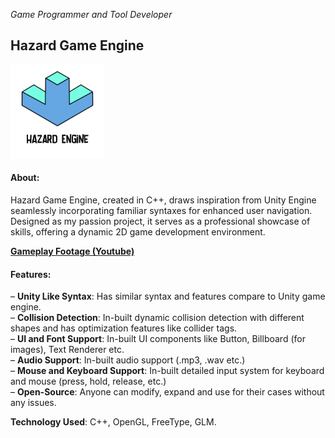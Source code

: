 *Game Programmer and Tool Developer*

<style>
.small-image {
  width: 150px;
}
</style>

## Hazard Game Engine

<div>
<img src="../assets/images/hazard_engine.png" alt="Hazard Engine" class="small-image">
</div>

#### About:
Hazard Game Engine, created in C++, draws inspiration from Unity Engine seamlessly incorporating familiar syntaxes for enhanced user navigation. Designed as my passion project, it serves as a professional showcase of skills, offering a dynamic 2D game development environment.

**[Gameplay Footage (Youtube)](https://youtu.be/IIWMY1Wx3PQ)**

#### Features:
– **Unity Like Syntax**: Has similar syntax and features compare to Unity game engine.  
– **Collision Detection**: In-built dynamic collision detection with different shapes and has optimization features like collider tags.  
– **UI and Font Support**: In-built UI components like Button, Billboard (for images), Text Renderer etc.  
– **Audio Support**: In-built audio support (.mp3, .wav etc.)  
– **Mouse and Keyboard Support**: In-built detailed input system for keyboard and mouse (press, hold, release, etc.)  
– **Open-Source**: Anyone can modify, expand and use for their cases without any issues.  

**Technology Used**: C++, OpenGL, FreeType, GLM.